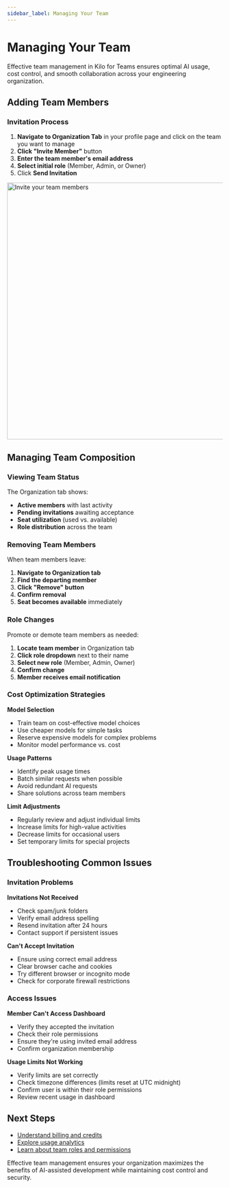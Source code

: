```yaml
---
sidebar_label: Managing Your Team
---
```


# Managing Your Team

Effective team management in Kilo for Teams ensures optimal AI usage, cost control, and smooth collaboration across your engineering organization.

## Adding Team Members

### Invitation Process

1. **Navigate to Organization Tab** in your profile page and click on the team you want to manage
2. **Click "Invite Member"** button
3. **Enter the team member's email address**
4. **Select initial role** (Member, Admin, or Owner)
5. Click **Send Invitation**

<img src="/docs/img/teams/invite-member.png" alt="Invite your team members" width="600" />

<!-- ## Setting Usage Limits

### Daily Spending Limits

Control costs by setting daily limits per user:

1. **Go to Organization tab**
2. **Find team member** in the list
3. **Click "Set Limit"** next to their name
4. **Enter daily dollar amount** (e.g., $10.00)
5. **Save changes**

### How Limits Work

- **$0 = Unlimited** - No spending restrictions
- **Soft limits** - Users receive warnings at 80% of limit
- **Hard limits** - AI requests blocked when limit reached
- **Daily reset** - Limits reset at midnight UTC
- **Rollover** - Unused limits don't carry over to next day

### Recommended Limit Guidelines

**Individual Contributors**

- **Junior developers:** $5-10/day
- **Senior developers:** $10-20/day
- **Occasional users:** $2-5/day

**Team Leads and Architects**

- **Team leads:** $15-25/day
- **Architects:** $20-30/day
- **Heavy users:** $25-50/day

**Special Cases**

- **Demo/training days:** Temporarily increase limits
- **Hackathons:** Remove limits for event duration
- **New feature development:** Higher limits for exploration

### Monitoring Usage Patterns

Track team usage to optimize limits:

- **Weekly usage reports** show actual consumption
- **Peak usage days** help identify patterns
- **Model preferences** affect cost per request
- **Task complexity** influences daily needs -->

## Managing Team Composition

### Viewing Team Status

The Organization tab shows:

- **Active members** with last activity
- **Pending invitations** awaiting acceptance
- **Seat utilization** (used vs. available)
- **Role distribution** across the team

### Removing Team Members

When team members leave:

1. **Navigate to Organization tab**
2. **Find the departing member**
3. **Click "Remove" button**
4. **Confirm removal**
5. **Seat becomes available** immediately

### Role Changes

Promote or demote team members as needed:

1. **Locate team member** in Organization tab
2. **Click role dropdown** next to their name
3. **Select new role** (Member, Admin, Owner)
4. **Confirm change**
5. **Member receives email notification**

### Cost Optimization Strategies

**Model Selection**

- Train team on cost-effective model choices
- Use cheaper models for simple tasks
- Reserve expensive models for complex problems
- Monitor model performance vs. cost

**Usage Patterns**

- Identify peak usage times
- Batch similar requests when possible
- Avoid redundant AI requests
- Share solutions across team members

**Limit Adjustments**

- Regularly review and adjust individual limits
- Increase limits for high-value activities
- Decrease limits for occasional users
- Set temporary limits for special projects

## Troubleshooting Common Issues

### Invitation Problems

**Invitations Not Received**

- Check spam/junk folders
- Verify email address spelling
- Resend invitation after 24 hours
- Contact support if persistent issues

**Can't Accept Invitation**

- Ensure using correct email address
- Clear browser cache and cookies
- Try different browser or incognito mode
- Check for corporate firewall restrictions

### Access Issues

**Member Can't Access Dashboard**

- Verify they accepted the invitation
- Check their role permissions
- Ensure they're using invited email address
- Confirm organization membership

**Usage Limits Not Working**

- Verify limits are set correctly
- Check timezone differences (limits reset at UTC midnight)
- Confirm user is within their role permissions
- Review recent usage in dashboard

## Next Steps

- [Understand billing and credits](/teams/billing)
- [Explore usage analytics](/teams/analytics)
- [Learn about team roles and permissions](/teams/roles-permissions)

Effective team management ensures your organization maximizes the benefits of AI-assisted development while maintaining cost control and security.
